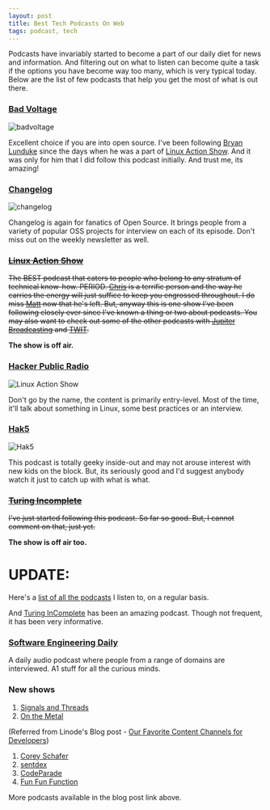 ```yaml
---
layout: post
title: Best Tech Podcasts On Web
tags: podcast, tech
---
```


Podcasts have invariably started to become a part of our daily diet for news and information. And filtering out on what to listen can become quite a task if the options you have become way too many, which is very typical today. Below are the list of few podcasts that help you get the most of what is out there.
<!--break-->

### [Bad Voltage](http://www.badvoltage.org/)

![badvoltage]({{site.baseurl}}/assets/images/bad-voltage.jpg)

Excellent choice if you are into open source. I've been following [Bryan Lunduke](http://lunduke.com/) since the days when he was a part of [Linux Action Show](#linux-action-showhttpwwwjupiterbroadcastingcomtaglinux-action-show). And it was only for him that I did follow this podcast initially. And trust me, its amazing!

### [Changelog](https://changelog.com/)

![changelog]({{site.baseurl}}/assets/images/changelog.png)

Changelog is again for fanatics of Open Source. It brings people from a variety of popular OSS projects for interview on each of its episode. Don't miss out on the weekly newsletter as well.

### ~~[Linux Action Show](http://www.jupiterbroadcasting.com/tag/linux-action-show/)~~

~~The BEST podcast that caters to people who belong to any stratum of technical know-how. PERIOD. [Chris](https://twitter.com/chrislas) is a terrific person and the way he carries the energy will just suffice to keep you engrossed throughout. I do miss [Matt](http://www.matthartley.com/) now that he's left. But, anyway this is one show I've been following closely ever since I've known a thing or two about podcasts. You may also want to check out some of the other podcasts with [Jupiter Broadcasting](http://www.jupiterbroadcasting.com/) and [TWIT](https://twit.tv/).~~

**The show is off air.**

### [Hacker Public Radio](http://hackerpublicradio.org/)

![Linux Action Show]({{site.baseurl}}/assets/images/hpr.png)

Don't go by the name, the content is primarily entry-level. Most of the time, it'll talk about something in Linux, some best practices or an interview.

### [Hak5](http://hak5.org/)

![Hak5]({{site.baseurl}}/assets/images/hak5.png)

This podcast is totally geeky inside-out and may not arouse interest with new kids on the block. But, its seriously good and I'd suggest anybody watch it just to catch up with what is what.

### ~~[Turing Incomplete](http://turing.cool/)~~

~~I've just started following this podcast. So far so good. But, I cannot comment on that, just yet.~~

**The show is off air too.**

# UPDATE:

Here's a [list of all the podcasts](https://gpodder.net/user/dtsdwarak/subscriptions) I listen to, on a regular basis.

And [Turing InComplete](#turing-incompletehttpturingcool) has been an amazing podcast. Though not frequent, it has been very informative.

### [Software Engineering Daily](http://softwareengineeringdaily.com/)

A daily audio podcast where people from a range of domains are interviewed. A1 stuff for all the curious minds.

### New shows

1. [Signals and Threads](https://signalsandthreads.com/)
2. [On the Metal](https://oxide.computer/podcasts)

(Referred from Linode's Blog post - [Our Favorite Content Channels for Developers](https://blog.linode.com/2019/07/11/our-favorite-content-channels-for-developers/))


1. [Corey Schafer](https://www.youtube.com/user/schafer5/videos)
2. [sentdex](https://www.youtube.com/user/sentdex/videos)
3. [CodeParade](https://www.youtube.com/channel/UCrv269YwJzuZL3dH5PCgxUw/featured)
4. [Fun Fun Function](https://www.youtube.com/channel/UCO1cgjhGzsSYb1rsB4bFe4Q/featured)

More podcasts available in the blog post link above.
